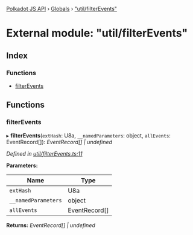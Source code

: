 [Polkadot JS API](../README.md) › [Globals](../globals.md) › ["util/filterEvents"](_util_filterevents_.md)

# External module: "util/filterEvents"

## Index

### Functions

* [filterEvents](_util_filterevents_.md#filterevents)

## Functions

###  filterEvents

▸ **filterEvents**(`extHash`: U8a, `__namedParameters`: object, `allEvents`: EventRecord[]): *EventRecord[] | undefined*

*Defined in [util/filterEvents.ts:11](https://github.com/polkadot-js/api/blob/d594149/packages/api/src/util/filterEvents.ts#L11)*

**Parameters:**

Name | Type |
------ | ------ |
`extHash` | U8a |
`__namedParameters` | object |
`allEvents` | EventRecord[] |

**Returns:** *EventRecord[] | undefined*
